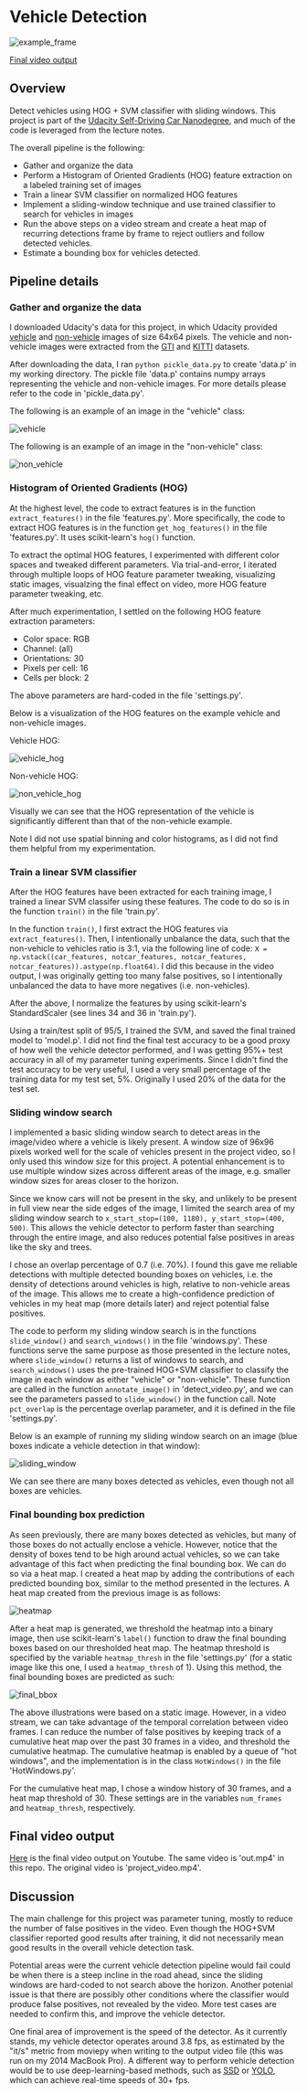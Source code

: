 # Vehicle Detection
![example_frame](example_images/final_bbox.png)

[Final video output](https://youtu.be/cipgjd5fhWg)

## Overview
Detect vehicles using HOG + SVM classifier with sliding windows. This project is part of the [Udacity Self-Driving Car Nanodegree](https://www.udacity.com/drive), and much of the code is leveraged from the lecture notes.

The overall pipeline is the following:

* Gather and organize the data
* Perform a Histogram of Oriented Gradients (HOG) feature extraction on a labeled training set of images
* Train a linear SVM classifier on normalized HOG features
* Implement a sliding-window technique and use trained classifier to search for vehicles in images
* Run the above steps on a video stream and create a heat map of recurring detections frame by frame to reject outliers and follow detected vehicles.
* Estimate a bounding box for vehicles detected.

## Pipeline details
### Gather and organize the data
I downloaded Udacity's data for this project, in which Udacity provided [vehicle](https://s3.amazonaws.com/udacity-sdc/Vehicle_Tracking/vehicles.zip) and [non-vehicle](https://s3.amazonaws.com/udacity-sdc/Vehicle_Tracking/non-vehicles.zip) images of size 64x64 pixels. The vehicle and non-vehicle images were extracted from the [GTI](http://www.gti.ssr.upm.es/data/Vehicle_database.html) and [KITTI](http://www.cvlibs.net/datasets/kitti/) datasets.

After downloading the data, I ran `python pickle_data.py` to create 'data.p' in my working directory. The pickle file 'data.p' contains numpy arrays representing the vehicle and non-vehicle images. For more details please refer to the code in 'pickle_data.py'.

The following is an example of an image in the "vehicle" class:

![vehicle](example_images/vehicle.png)

The following is an example of an image in the "non-vehicle" class:

![non_vehicle](example_images/non_vehicle.png)

### Histogram of Oriented Gradients (HOG)
At the highest level, the code to extract features is in the function `extract_features()` in the file 'features.py'. More specifically, the code to extract HOG features is in the function `get_hog_features()` in the file 'features.py'. It uses scikit-learn's `hog()` function.

To extract the optimal HOG features, I experimented with different color spaces and tweaked different parameters. Via trial-and-error, I iterated through multiple loops of HOG feature parameter tweaking, visualizing static images, visualzing the final effect on video, more HOG feature parameter tweaking, etc.

After much experimentation, I settled on the following HOG feature extraction parameters:

* Color space: RGB
* Channel: (all)
* Orientations: 30
* Pixels per cell: 16
* Cells per block: 2

The above parameters are hard-coded in the file 'settings.py'.

Below is a visualization of the HOG features on the example vehicle and non-vehicle images.

Vehicle HOG:

![vehicle_hog](example_images/vehicle_hog.png)

Non-vehicle HOG:

![non_vehicle_hog](example_images/non_vehicle_hog.png)

Visually we can see that the HOG representation of the vehicle is significantly different than that of the non-vehicle example.

Note I did not use spatial binning and color histograms, as I did not find them helpful from my experimentation.

### Train a linear SVM classifier
After the HOG features have been extracted for each training image, I trained a linear SVM classifer using these features. The code to do so is in the function `train()` in the file 'train.py'.

In the function `train()`, I first extract the HOG features via `extract_features()`. Then, I intentionally unbalance the data, such that the non-vehicle to vehicles ratio is 3:1, via the following line of code: `X = np.vstack((car_features, notcar_features, notcar_features, notcar_features)).astype(np.float64)`. I did this because in the video output, I was originally getting too many false positives, so I intentionally unbalanced the data to have more negatives (i.e. non-vehicles).

After the above, I normalize the features by using scikit-learn's StandardScaler (see lines 34 and 36 in 'train.py').

Using a train/test split of 95/5, I trained the SVM, and saved the final trained model to 'model.p'. I did not find the final test accuracy to be a good proxy of how well the vehicle detector performed, and I was getting 95%+ test accuracy in all of my parameter tuning experiments. Since I didn't find the test accuracy to be very useful, I used a very small percentage of the training data for my test set, 5%. Originally I used 20% of the data for the test set.

### Sliding window search
I implemented a basic sliding window search to detect areas in the image/video where a vehicle is likely present. A window size of 96x96 pixels worked well for the scale of vehicles present in the project video, so I only used this window size for this project. A potential enhancement is to use multiple window sizes across different areas of the image, e.g. smaller window sizes for areas closer to the horizon.

Since we know cars will not be present in the sky, and unlikely to be present in full view near the side edges of the image, I limited the search area of my sliding window search to `x_start_stop=(100, 1180), y_start_stop=(400, 500)`. This allows the vehicle detector to perform faster than searching through the entire image, and also reduces potential false positives in areas like the sky and trees.

I chose an overlap percentage of 0.7 (i.e. 70%). I found this gave me reliable detections with multiple detected bounding boxes on vehicles, i.e. the density of detections around vehicles is high, relative to non-vehicle areas of the image. This allows me to create a high-confidence prediction of vehicles in my heat map (more details later) and reject potential false positives.

The code to perform my sliding window search is in the functions `slide_window()` and `search_windows()` in the file 'windows.py'. These functions serve the same purpose as those presented in the lecture notes, where `slide_window()` returns a list of windows to search, and `search_windows()` uses the pre-trained HOG+SVM classifier to classify the image in each window as either "vehicle" or "non-vehicle". These function are called in the function `annotate_image()` in 'detect_video.py', and we can see the parameters passed to `slide_window()` in the function call. Note `pct_overlap` is the percentage overlap parameter, and it is defined in the file 'settings.py'.

Below is an example of running my sliding window search on an image (blue boxes indicate a vehicle detection in that window):

![sliding_window](example_images/sliding_window.png)

We can see there are many boxes detected as vehicles, even though not all boxes are vehicles.

### Final bounding box prediction
As seen previously, there are many boxes detected as vehicles, but many of those boxes do not actually enclose a vehicle. However, notice that the density of boxes tend to be high around actual vehicles, so we can take advantage of this fact when predicting the final bounding box. We can do so via a heat map. I created a heat map by adding the contributions of each predicted bounding box, similar to the method presented in the lectures. A heat map created from the previous image is as follows:

![heatmap](example_images/heatmap.png)

After a heat map is generated, we threshold the heatmap into a binary image, then use scikit-learn's `label()` function to draw the final bounding boxes based on our thresholded heat map. The heatmap threshold is specified by the variable `heatmap_thresh` in the file 'settings.py' (for a static image like this one, I used a `heatmap_thresh` of 1). Using this method, the final bounding boxes are predicted as such:

![final_bbox](example_images/final_bbox.png)

The above illustrations were based on a static image. However, in a video stream, we can take advantage of the temporal correlation between video frames. I can reduce the number of false positives by keeping track of a cumulative heat map over the past 30 frames in a video, and threshold the cumulative heatmap. The cumulative heatmap is enabled by a queue of "hot windows", and the implementation is in the class `HotWindows()` in the file 'HotWindows.py'.

For the cumulative heat map, I chose a window history of 30 frames, and a heat map threshold of 30. These settings are in the variables `num_frames` and `heatmap_thresh`, respectively.

## Final video output
[Here](https://youtu.be/cipgjd5fhWg) is the final video output on Youtube. The same video is 'out.mp4' in this repo. The original video is 'project_video.mp4'.

## Discussion
The main challenge for this project was parameter tuning, mostly to reduce the number of false positives in the video. Even though the HOG+SVM classifier reported good results after training, it did not necessarily mean good results in the overall vehicle detection task.

Potential areas were the current vehicle detection pipeline would fail could be when there is a steep incline in the road ahead, since the sliding windows are hard-coded to not search above the horizon. Another potenial issue is that there are possibly other conditions where the classifier would produce false positives, not revealed by the video. More test cases are needed to confirm this, and improve the vehicle detector.

One final area of improvement is the speed of the detector. As it currently stands, my vehicle detector operates around 3.8 fps, as estimated by the "it/s" metric from moviepy when writing to the output video file (this was run on my 2014 MacBook Pro). A different way to perform vehicle detection would be to use deep-learning-based methods, such as [SSD](https://arxiv.org/abs/1512.02325) or [YOLO](https://arxiv.org/abs/1506.02640), which can achieve real-time speeds of 30+ fps.
